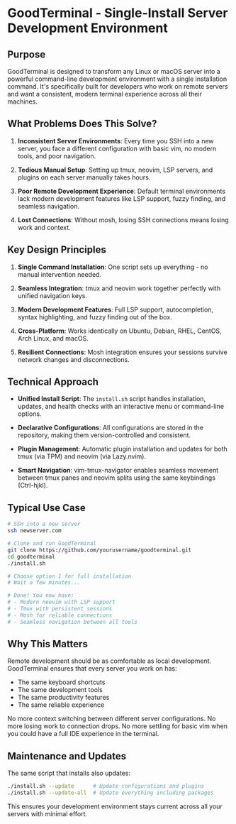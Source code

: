 # GoodTerminal - Single-Install Server Development Environment

## Purpose

GoodTerminal is designed to transform any Linux or macOS server into a powerful command-line development environment with a single installation command. It's specifically built for developers who work on remote servers and want a consistent, modern terminal experience across all their machines.

## What Problems Does This Solve?

1. **Inconsistent Server Environments**: Every time you SSH into a new server, you face a different configuration with basic vim, no modern tools, and poor navigation.

2. **Tedious Manual Setup**: Setting up tmux, neovim, LSP servers, and plugins on each server manually takes hours.

3. **Poor Remote Development Experience**: Default terminal environments lack modern development features like LSP support, fuzzy finding, and seamless navigation.

4. **Lost Connections**: Without mosh, losing SSH connections means losing work and context.

## Key Design Principles

1. **Single Command Installation**: One script sets up everything - no manual intervention needed.

2. **Seamless Integration**: tmux and neovim work together perfectly with unified navigation keys.

3. **Modern Development Features**: Full LSP support, autocompletion, syntax highlighting, and fuzzy finding out of the box.

4. **Cross-Platform**: Works identically on Ubuntu, Debian, RHEL, CentOS, Arch Linux, and macOS.

5. **Resilient Connections**: Mosh integration ensures your sessions survive network changes and disconnections.

## Technical Approach

- **Unified Install Script**: The `install.sh` script handles installation, updates, and health checks with an interactive menu or command-line options.

- **Declarative Configurations**: All configurations are stored in the repository, making them version-controlled and consistent.

- **Plugin Management**: Automatic plugin installation and updates for both tmux (via TPM) and neovim (via Lazy.nvim).

- **Smart Navigation**: vim-tmux-navigator enables seamless movement between tmux panes and neovim splits using the same keybindings (Ctrl-hjkl).

## Typical Use Case

```bash
# SSH into a new server
ssh newserver.com

# Clone and run GoodTerminal
git clone https://github.com/yourusername/goodterminal.git
cd goodterminal
./install.sh

# Choose option 1 for full installation
# Wait a few minutes...

# Done! You now have:
# - Modern neovim with LSP support
# - Tmux with persistent sessions
# - Mosh for reliable connections
# - Seamless navigation between all tools
```

## Why This Matters

Remote development should be as comfortable as local development. GoodTerminal ensures that every server you work on has:

- The same keyboard shortcuts
- The same development tools
- The same productivity features
- The same reliable experience

No more context switching between different server configurations. No more losing work to connection drops. No more settling for basic vim when you could have a full IDE experience in the terminal.

## Maintenance and Updates

The same script that installs also updates:

```bash
./install.sh --update      # Update configurations and plugins
./install.sh --update-all  # Update everything including packages
```

This ensures your development environment stays current across all your servers with minimal effort.